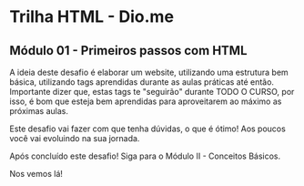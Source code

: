 # Trilha HTML - Dio.me

<h2>Módulo 01 - Primeiros passos com HTML</h2>

<p>A ideia deste desafio é elaborar um website, utilizando uma estrutura bem básica, utilizando tags aprendidas durante as aulas práticas até então.
Importante dizer que, estas tags te "seguirão" durante TODO O CURSO, por isso, é bom que esteja bem aprendidas para aproveitarem ao máximo as próximas aulas.

Este desafio vai fazer com que tenha dúvidas, o que é ótimo! Aos poucos você vai evoluindo na sua jornada.

Após concluído este desafio! Siga para o Módulo II - Conceitos Básicos.

Nos vemos lá!</p>
